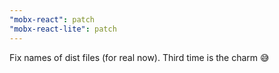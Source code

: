 ```yaml
---
"mobx-react": patch
"mobx-react-lite": patch
---
```


Fix names of dist files (for real now). Third time is the charm 😅
